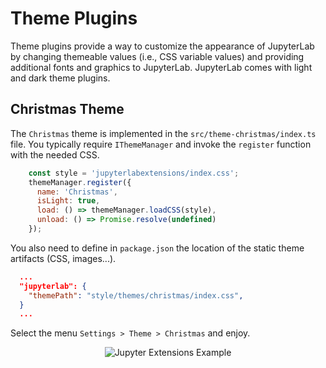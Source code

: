 # Theme Plugins

Theme plugins provide a way to customize the appearance of JupyterLab by changing themeable values (i.e., CSS variable values) and providing additional fonts and graphics to JupyterLab. JupyterLab comes with light and dark theme plugins.

## Christmas Theme

The `Christmas` theme is implemented in the `src/theme-christmas/index.ts` file. You typically require `IThemeManager` and invoke the `register` function with the needed CSS.

```js
    const style = 'jupyterlabextensions/index.css';
    themeManager.register({
      name: 'Christmas',
      isLight: true,
      load: () => themeManager.loadCSS(style),
      unload: () => Promise.resolve(undefined)
    });
```

You also need to define in `package.json` the location of the static theme artifacts (CSS, images...).

```json
  ...
  "jupyterlab": {
    "themePath": "style/themes/christmas/index.css",
  }
  ...
```

Select the menu `Settings > Theme > Christmas` and enjoy.

<div align="center" style="text-align: center">
  <img alt="Jupyter Extensions Example" src="https://datalayer-jupyter-examples.s3.amazonaws.com/jupyterlab-extensions-example-christmas-theme.png" />
</div>
